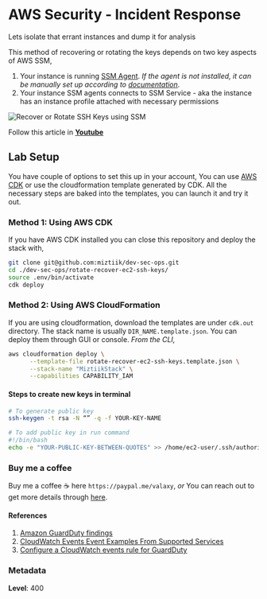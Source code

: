 
# AWS Security - Incident Response

  Lets isolate that errant instances and dump it for analysis

  This method of recovering or rotating the keys depends on two key aspects of AWS SSM,
  
  1. Your instance is running [SSM Agent](https://github.com/miztiik/AWS-Demos/tree/master/How-To/setup-ssm-hybrid-environment#install-ssm-client-on-on-prem-servers). _If the agent is not installed, it can be manually set up according to [documentation](https://docs.aws.amazon.com/systems-manager/latest/userguide/sysman-manual-agent-install.html)_.
  1. Your instance SSM agents connects to SSM Service - aka the instance has an instance profile attached with necessary permissions
  
  ![Recover or Rotate SSH Keys using SSM](images/setup-ssh-key-recovery-using-userdata-valaxy-00.png)

  Follow this article in **[Youtube](https://youtu.be/a4gOXBrVe6w)**

## Lab Setup

  You have couple of options to set this up in your account, You can use [AWS CDK](https://www.youtube.com/watch?v=MKwxpszw0Rc) or use the cloudformation template generated by CDK. All the necessary steps are baked into the templates, you can launch it and try it out.

### Method 1: Using AWS CDK

  If you have AWS CDK installed you can close this repository and deploy the stack with,

  ```sh
  git clone git@github.com:miztiik/dev-sec-ops.git
  cd ./dev-sec-ops/rotate-recover-ec2-ssh-keys/
  source .env/bin/activate
  cdk deploy
  ```

### Method 2: Using AWS CloudFormation

  If you are using cloudformation, download the templates are under `cdk.out` directory. The stack name is usually `DIR_NAME.template.json`. You can deploy them through GUI or console.
  _From the CLI,_

  ```sh
  aws cloudformation deploy \
        --template-file rotate-recover-ec2-ssh-keys.template.json \
        --stack-name "MiztiikStack" \
        --capabilities CAPABILITY_IAM
  ```

#### Steps to create new keys in terminal

  ```sh
  # To generate public key
  ssh-keygen -t rsa -N “” -q -f YOUR-KEY-NAME

  # To add public key in run command
  #!/bin/bash
  echo -e "YOUR-PUBLIC-KEY-BETWEEN-QUOTES" >> /home/ec2-user/.ssh/authorized_keys
  ```

### Buy me a coffee

Buy me a coffee ☕ here `https://paypal.me/valaxy`, _or_ You can reach out to get more details through [here](https://youtube.com/c/valaxytechnologies/about).

#### References

1. [Amazon GuardDuty findings](https://docs.aws.amazon.com/guardduty/latest/ug//get-findings.html#get-findings-response-syntax)
1. [CloudWatch Events Event Examples From Supported Services](https://docs.aws.amazon.com/AmazonCloudWatch/latest/events/EventTypes.html)
1. [Configure a CloudWatch events rule for GuardDuty](https://aws.amazon.com/premiumsupport/knowledge-center/guardduty-cloudwatch-sns-rule/)

### Metadata

**Level**: 400